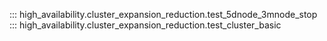 ::: high_availability.cluster_expansion_reduction.test_5dnode_3mnode_stop
::: high_availability.cluster_expansion_reduction.test_cluster_basic
